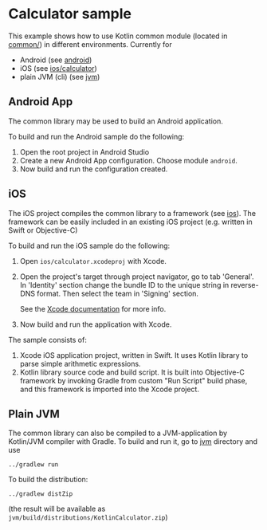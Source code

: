 # Calculator sample

This example shows how to use Kotlin common module (located in [common/](common/)) in different environments.
Currently for
* Android (see [android](android/))
* iOS (see [ios/calculator](ios/calculator/))
* plain JVM (cli) (see [jvm](jvm/))


## Android App
The common library may be used to build an Android application.

To build and run the Android sample do the following:

1.  Open the root project in Android Studio
2.  Create a new Android App configuration. Choose module `android`.
3.  Now build and run the configuration created.

## iOS
The iOS project compiles the common library to a framework (see [ios](ios/)). The framework can be easily included in an existing iOS project (e.g. written in Swift or Objective-C)

To build and run the iOS sample do the following:

1.  Open `ios/calculator.xcodeproj` with Xcode.
2.  Open the project's target through project navigator, go to tab 'General'.
    In 'Identity' section change the bundle ID to the unique string in
    reverse-DNS format. Then select the team in 'Signing' section.
    
    See the
    [Xcode documentation](https://developer.apple.com/library/content/documentation/IDEs/Conceptual/AppDistributionGuide/ConfiguringYourApp/ConfiguringYourApp.html#//apple_ref/doc/uid/TP40012582-CH28-SW2)
    for more info.
3.  Now build and run the application with Xcode.

The sample consists of:

1.  Xcode iOS application project, written in Swift. It uses Kotlin library to
    parse simple arithmetic expressions.
2.  Kotlin library source code and build script. It is built into Objective-C
    framework by invoking Gradle from custom "Run Script" build phase, and this
    framework is imported into the Xcode project.

## Plain JVM
The common library can also be compiled to a JVM-application by Kotlin/JVM compiler with Gradle. 
To build and run it, go to [jvm](jvm/) directory and use
```
../gradlew run
```

To build the distribution:
```
../gradlew distZip
```
(the result will be available as
`jvm/build/distributions/KotlinCalculator.zip`)
